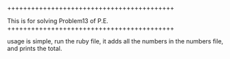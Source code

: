 ++++++++++++++++++++++++++++++++++++++++++

This is for solving Problem13 of P.E.
++++++++++++++++++++++++++++++++++++++++++

usage is simple, run the ruby file, it adds all the numbers in the numbers 
file, and prints the total.
